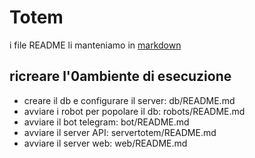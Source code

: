 # Totem

i file README li manteniamo in [markdown](https://www.markdownguide.org/basic-syntax/)

## ricreare l'0ambiente di esecuzione

- creare il db e configurare il server: db/README.md
- avviare i robot per popolare il db: robots/README.md
- avviare il bot telegram: bot/README.md
- avviare il server API: servertotem/README.md
- avviare il server web: web/README.md
